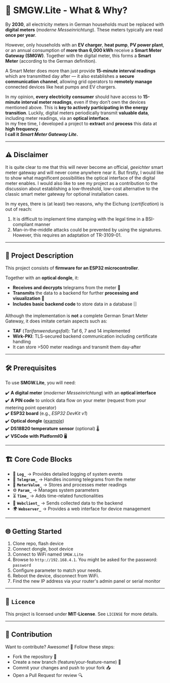 # 📡 SMGW.Lite - What & Why?

By **2030**, all electricity meters in German households must be replaced with **digital meters** (*moderne Messeinrichtung*). These meters typically are read **once per year**.  

However, only households with an **EV charger**, **heat pump**, **PV power plant**, or an annual consumption of **more than 6,000 kWh** receive a **Smart Meter Gateway (SMGW)**. Together with the digital meter, this forms a **Smart Meter** (according to the German definition).  

A Smart Meter does more than just provide **15-minute interval readings** which are transmitted day after — it also establishes a **secure communication channel**, allowing grid operators to **remotely manage** connected devices like heat pumps and EV chargers.  

In my opinion, **every electricity consumer** should have access to **15-minute interval meter readings**, even if they don’t own the devices mentioned above. This is **key to actively participating in the energy transition**.
Luckily, digital meters periodically transmit **valuable data**, including meter readings, via an **optical interface**.  
In my free time, I developed a project to **extract** and **process** this data at **high frequency**.  
**I call it *Smart Meter Gateway Lite*.**

---

## ⚠️ Disclaimer
It is quite clear to me that this will never become an official, *geeichter* smart meter gateway and will never come anywhere near it.
But firstly, I would like to show what magnificent possibilities the optical interface of the digital meter enables. I would also like to see my project as a contribution to the discussion about establishing a low-threshold, low-cost alternative to the classic smart meter gateway for optional installation cases.

In my eyes, there is (at least) two reasons, why the Eichung (*certification*) is out of reach:
1. It is difficult to implement time stamping with the legal time in a BSI-compliant manner
2. Man-in-the-middle attacks could be prevented by using the signatures. However, this requires an adaptation of TR-3109-01. 

---

## 🚀 Project Description

This project consists of **firmware for an ESP32 microcontroller**.  

Together with an **optical dongle**, it:
- **Receives and decrypts** telegrams from the meter 🔄  
- **Transmits** the data to a backend for further **processing and visualization** 📡  
- **Includes basic backend code** to store data in a database 🗄️  

Although the implementation is **not** a complete German Smart Meter Gateway, it does imitate certain aspects such as:  
- **TAF** (*Tarifanwendungsfall*): Taf 6, 7 and 14 implemented  
- **Wirk-PKI**: TLS-secured backend communication including certificate handling
- It can store >500 meter readings and transmit them day-after    

---

## 🛠️ Prerequisites  

To use **SMGW.Lite**, you will need:  

✔️ **A digital meter** (*moderner Messeinrichtung*) with an **optical interface**  
✔️ **A PIN code** to unlock data flow on your meter (request from your metering point operator)  
✔️ **ESP32 board** (e.g., *ESP32 DevKit v1*)  
✔️ **Optical dongle** ([example](https://www.ebay.de/itm/313460034498))  
✔️ **DS18B20 temperature sensor** (optional) 🌡️  
✔️ **VSCode with PlatformIO** 🖥️  

---

## 🏗️ Core Code Blocks

- 🔗 **`Log_`** → Provides detailed logging of system events  
- 📝 **`Telegram_`** → Handles incoming telegrams from the meter  
- 🔢 **`MeterValue_`** → Stores and processes meter readings  
- ⚙️ **`Param_`** → Manages system parameters  
- ⏳ **`Time_`** → Adds time-related functionalities  
- 📡 **`Webclient_`** → Sends collected data to the backend  
- 🌍 **`Webserver_`** → Provides a web interface for device management  

---


## 🌐 Getting Started
1. Clone repo, flash device
2. Connect dongle, boot device
3. Connect to WiFi named `SMGW.Lite`
4. Browse to `http://192.168.4.1`. You might be asked for the password: `password`
5. Configure parameter to match your needs.
6. Reboot the device, disconnect from WiFi.
7. Find the new IP address via your router's admin panel or serial monitor


---

## 📜 `Licence`
This project is licensed under **MIT-License**. See `LICENSE` for more details.

---

## 🤝 Contribution
Want to contribute? Awesome! 🎉 Follow these steps:
- Fork the repository 🍴
- Create a new branch (feature/your-feature-name) 🌿
- Commit your changes and push to your fork 📤
- Open a Pull Request for review 🔍
